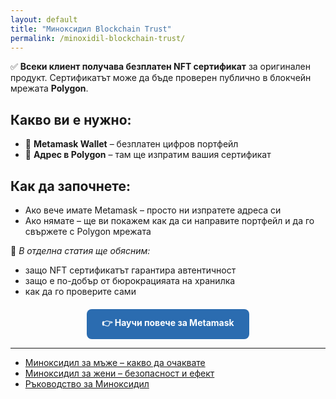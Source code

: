 ```yaml
---
layout: default
title: "Миноксидил Blockchain Trust"
permalink: /minoxidil-blockchain-trust/
---
```



<p>✅ <strong>Всеки клиент получава безплатен NFT сертификат</strong> за оригинален продукт. 
Сертификатът може да бъде проверен публично в блокчейн мрежата <strong>Polygon</strong>.</p>

<h2>Какво ви е нужно:</h2>
<ul>
  <li>🦊 <strong>Metamask Wallet</strong> – безплатен цифров портфейл</li>
  <li>🔗 <strong>Адрес в Polygon</strong> – там ще изпратим вашия сертификат</li>
</ul>

<h2>Как да започнете:</h2>
<ul>
  <li>Ако вече имате Metamask – просто ни изпратете адреса си</li>
  <li>Ако нямате – ще ви покажем как да си направите портфейл и да го свържете с Polygon мрежата</li>
</ul>

<p>📖 <em>В отделна статия ще обясним:</em></p>
<ul>
  <li>защо NFT сертификатът гарантира автентичност</li>
  <li>защо е по-добър от бюрокрацияата на хранилка</li>
  <li>как да го проверите сами</li>
</ul>

<div style="margin-top:20px; text-align:center;">
  <a href="/rakovodstvo-za-metamask/" 
     style="background-color:#2b6cb0; color:#fff; padding:12px 24px; border-radius:8px; 
            text-decoration:none; font-weight:bold; display:inline-block;">
    👉 Научи повече за Metamask
  </a>
</div>

---

<ul>
  <li><a href="/minoxidil-za-mazhe/">Миноксидил за мъже – какво да очаквате</a></li>
  <li><a href="/minoxidil-za-jeni/">Миноксидил за жени – безопасност и ефект</a></li>
  <li><a href="/rkovo-dstvo-za-minoxidil/">Ръководство за Миноксидил</a></li>
</ul>

